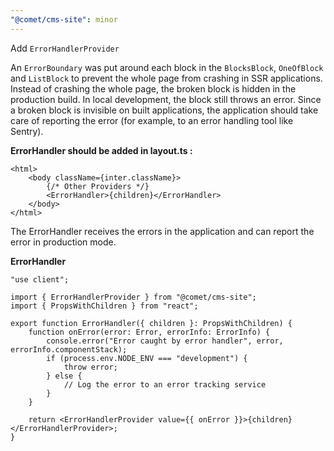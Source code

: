 ```yaml
---
"@comet/cms-site": minor
---
```


Add `ErrorHandlerProvider`

An `ErrorBoundary` was put around each block in the `BlocksBlock`, `OneOfBlock` and `ListBlock` to prevent the whole page from crashing in SSR applications. Instead of crashing the whole page, the broken block is hidden in the production build. In local development, the block still throws an error. Since a broken block is invisible on built applications, the application should take care of reporting the error (for example, to an error handling tool like Sentry).

**ErrorHandler should be added in layout.ts :**

```tsx
<html>
    <body className={inter.className}>
        {/* Other Providers */}
        <ErrorHandler>{children}</ErrorHandler>
    </body>
</html>
```

The ErrorHandler receives the errors in the application and can report the error in production mode.

**ErrorHandler**

```tsx
"use client";

import { ErrorHandlerProvider } from "@comet/cms-site";
import { PropsWithChildren } from "react";

export function ErrorHandler({ children }: PropsWithChildren) {
    function onError(error: Error, errorInfo: ErrorInfo) {
        console.error("Error caught by error handler", error, errorInfo.componentStack);
        if (process.env.NODE_ENV === "development") {
            throw error;
        } else {
            // Log the error to an error tracking service
        }
    }

    return <ErrorHandlerProvider value={{ onError }}>{children}</ErrorHandlerProvider>;
}
```
